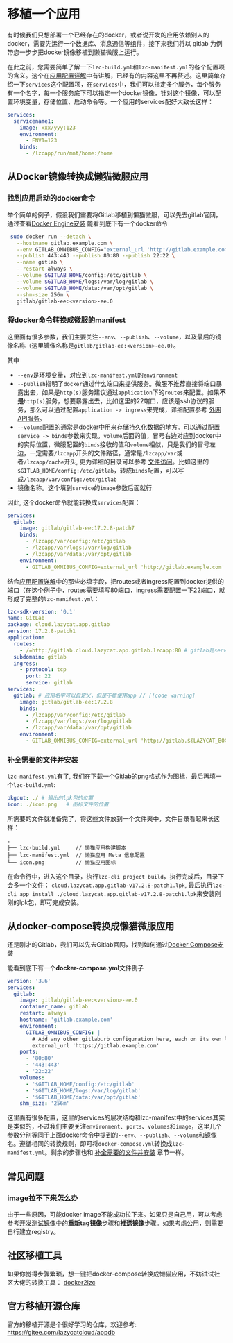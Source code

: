 # 移植一个应用

有时候我们只想部署一个已经存在的docker，或者说开发的应用依赖别人的docker，需要先运行一个数据库、消息通信等组件，接下来我们将以 gitlab 为例带您一步步把docker镜像移植到懒猫微服上运行。

在此之前，您需要简单了解一下`lzc-build.yml`和`lzc-manifest.yml`的各个配置项的含义。这个在[应用配置详解](./app-example-python-description#lzc-build-yml)中有讲解，已经有的内容这里不再赘述。这里简单介绍一下`services`这个配置项，在`services`中，我们可以指定多个服务，每个服务有一个名字，每一个服务底下可以指定一个docker镜像，针对这个镜像，可以配置环境变量，存储位置、启动命令等。一个应用的services配好大致长这样：

```yaml
services:
  servicename1:
    image: xxx/yyy:123
    environment:
      - ENV1=123
    binds:
      - /lzcapp/run/mnt/home:/home
```

## 从Docker镜像转换成懒猫微服应用

### 找到应用启动的docker命令

举个简单的例子，假设我们需要将Gitlab移植到懒猫微服，可以先去gitlab官网，通过查看[Docker Engine安装](https://docs.gitlab.com/ee/install/docker/installation.html#install-gitlab-by-using-docker-engine) 能看到底下有一个docker命令

```bash
 sudo docker run --detach \
   --hostname gitlab.example.com \
   --env GITLAB_OMNIBUS_CONFIG="external_url 'http://gitlab.example.com'" \
   --publish 443:443 --publish 80:80 --publish 22:22 \
   --name gitlab \
   --restart always \
   --volume $GITLAB_HOME/config:/etc/gitlab \
   --volume $GITLAB_HOME/logs:/var/log/gitlab \
   --volume $GITLAB_HOME/data:/var/opt/gitlab \
   --shm-size 256m \
   gitlab/gitlab-ee:<version>-ee.0
```
### 将docker命令转换成微服的manifest

这里面有很多参数，我们主要关注`--env`、`--publish`、`--volume`，以及最后的镜像名称（这里镜像名称是`gitlab/gitlab-ee:<version>-ee.0`）。

其中

- `--env`是环境变量，对应到`lzc-manifest.yml`的`environment`
- `--publish`指明了`docker`通过什么端口来提供服务。微服不推荐直接将端口暴露出去，如果是`http(s)`服务建议通过`application`下的`routes`来配置。如果**不是**`http(s)`服务，想要暴露出去，比如这里的22端口，应该是ssh协议的服务，那么可以通过配置`application -> ingress`来完成，详细配置参考 [外网API服务](./advanced-public-api.md)。
- `--volume`配置的通常是docker中用来存储持久化数据的地方。可以通过配置`service -> binds`参数来实现。`volume`后面的值，冒号右边对应到docker中的实际位置，微服配置的`binds`接收的值和`volume`相似，只是我们的冒号左边，一定需要`/lzcapp`开头的文件路径，通常是`/lzcapp/var`或者`/lzcapp/cache`开头, 更为详细的目录可以参考 [文件访问](./advanced-file)。比如这里的`$GITLAB_HOME/config:/etc/gitlab`，转成`binds`配置，可以写成`/lzcapp/var/config:/etc/gitlab`
- 镜像名称。这个填到`service`的`image`参数后面就行

因此, 这个docker命令就能转换成`services`配置：

```yaml
services:
  gitlab:
    image: gitlab/gitlab-ee:17.2.8-patch7
    binds:
      - /lzcapp/var/config:/etc/gitlab
      - /lzcapp/var/logs:/var/log/gitlab
      - /lzcapp/var/data:/var/opt/gitlab
    environment:
      - GITLAB_OMNIBUS_CONFIG=external_url 'http://gitlab.example.com'
```

结合[应用配置详解](./app-example-python-description.html#lzc-build-yml)中的那些必填字段，把routes或者ingress配置到docker提供的端口（在这个例子中，routes需要填写80端口，ingress需要配置一下22端口，就形成了完整的`lzc-manifest.yml`：

```yaml
lzc-sdk-version: '0.1'
name: GitLab
package: cloud.lazycat.app.gitlab
version: 17.2.8-patch1
application:
  routes:
    - /=http://gitlab.cloud.lazycat.app.gitlab.lzcapp:80 # gitlab是services中的名字，.lzcapp是固定后缀，中间的是上面的package字段
  subdomain: gitlab
  ingress:
    - protocol: tcp
      port: 22
      service: gitlab
services:
  gitlab: # 应用名字可以自定义，但是不能使用app // [!code warning]
    image: gitlab/gitlab-ee:17.2.8
    binds:
      - /lzcapp/var/config:/etc/gitlab
      - /lzcapp/var/logs:/var/log/gitlab
      - /lzcapp/var/data:/var/opt/gitlab
    environment:
      - GITLAB_OMNIBUS_CONFIG=external_url 'http://gitlab.${LAZYCAT_BOX_DOMAIN}'; gitlab_rails['lfs_enabled'] = true;
```


### 补全需要的文件并安装

`lzc-manifest.yml`有了, 我们在下载一个[Gitlab的png格式](https://images.ctfassets.net/xz1dnu24egyd/1IRkfXmxo8VP2RAE5jiS1Q/ea2086675d87911b0ce2d34c354b3711/gitlab-logo-500.png)作为图标，最后再填一个`lzc-build.yml`:

```yaml
pkgout: ./ # 输出的lpk包的位置
icon: ./icon.png   # 图标文件的位置
```

所需要的文件就准备完了，将这些文件放到一个文件夹中，文件目录看起来长这样：

```
.
├── lzc-build.yml     // 懒猫应用构建脚本
├── lzc-manifest.yml  // 懒猫应用 Meta 信息配置
└── icon.png          // 懒猫应用图标
```

在命令行中，进入这个目录，执行`lzc-cli project build`，执行完成后，目录下会多一个文件：
`cloud.lazycat.app.gitlab-v17.2.8-patch1.lpk`, 最后执行`lzc-cli app install ./cloud.lazycat.app.gitlab-v17.2.8-patch1.lpk`来安装刚刚的lpk包，即可完成安装。

## 从docker-compose转换成懒猫微服应用

还是刚才的Gitlab，我们可以先去Gitlab官网，找到如何通过[Docker Compose安装](https://docs.gitlab.com/ee/install/docker/installation.html#install-gitlab-by-using-docker-compose)

能看到底下有一个**docker-compose.yml**文件例子

```yaml
version: '3.6'
services:
  gitlab:
    image: gitlab/gitlab-ee:<version>-ee.0
    container_name: gitlab
    restart: always
    hostname: 'gitlab.example.com'
    environment:
      GITLAB_OMNIBUS_CONFIG: |
        # Add any other gitlab.rb configuration here, each on its own line
        external_url 'https://gitlab.example.com'
    ports:
      - '80:80'
      - '443:443'
      - '22:22'
    volumes:
      - '$GITLAB_HOME/config:/etc/gitlab'
      - '$GITLAB_HOME/logs:/var/log/gitlab'
      - '$GITLAB_HOME/data:/var/opt/gitlab'
    shm_size: '256m'
```

这里面有很多配置，这里的services的层次结构和lzc-manifest中的services其实是类似的，不过我们主要关注`environment`、`ports`、`volumes`和`image`，这里几个参数分别等同于上面docker命令中提到的`--env`、`--publish`、`--volume`和镜像名。遵循相同的转换规则，即可将`docker-compose.yml`转换成`lzc-manifest.yml`。剩余的步骤也和 [补全需要的文件并安装](#补全需要的文件并安装) 章节一样。

## 常见问题

### image拉不下来怎么办

由于一些原因，可能docker image不能成功拉下来。如果只是自己用，可以考虑参考[开发测试镜像](./advanced-dev-image.md)中的**重新tag镜像**步骤和**推送镜像**步骤。如果考虑公用，则需要自行建立registry。


## 社区移植工具

如果你觉得步骤繁琐，想一键把docker-compose转换成懒猫应用，不妨试试社区大佬的转换工具：
[docker2lzc](https://www.npmjs.com/package/docker2lzc)

## 官方移植开源仓库

官方的移植开源是个很好学习的仓库，欢迎参考:
https://gitee.com/lazycatcloud/appdb
